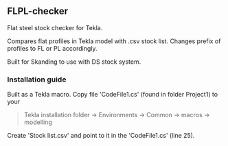## FLPL-checker
Flat steel stock checker for Tekla.

Compares flat profiles in Tekla model with .csv stock list. Changes prefix of profiles to FL or PL accordingly.

Built for Skanding to use with DS stock system.

### Installation guide
Built as a Tekla macro. Copy file 'CodeFile1.cs' (found in folder Project1) to your 
> Tekla installation folder -> Environments -> Common -> macros -> modelling

Create 'Stock list.csv' and point to it in the 'CodeFile1.cs' (line 25).
